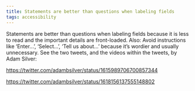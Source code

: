 ```yaml
---
title: Statements are better than questions when labeling fields
tags: accessibility
---
```

Statements are better than questions when labeling fields because it is less to read and the important details are front-loaded. Also: Avoid instructions like ‘Enter...’, ‘Select...’, ‘Tell us about...’ because it’s wordier and usually unnecessary. See the two tweets, and the videos within the tweets, by Adam Silver:

https://twitter.com/adambsilver/status/1615989706700857344

https://twitter.com/adambsilver/status/1618156137555148802
